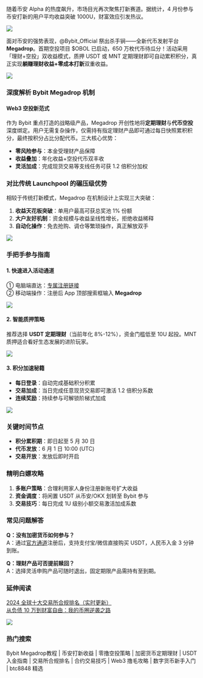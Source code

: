 随着币安 Alpha 的热度飙升，市场目光再次聚焦打新赛道。据统计，4 月份参与币安打新的用户平均收益突破 1000U，财富效应引发热议。

[![](https://307e939.webp.li/20250501003710497.png)](https://btc8848.com/top-10-exchanges)

面对币安的强势表现，@Bybit_Official 祭出杀手锏——全新代币发射平台 **Megadrop**。首期空投项目 $OBOL 已启动，650 万枚代币待瓜分！活动采用「理财+空投」双收益模式，质押 USDT 或 MNT 定期理财即可自动累积积分，真正实现**躺赚理财收益+零成本打新**双重收益。

[![](https://307e939.webp.li/20250501003101737.png)](https://btc8848.com/top-10-exchanges)

### 深度解析 Bybit Megadrop 机制
#### Web3 空投新范式
作为 Bybit 重点打造的战略级产品，Megadrop 开创性地将**定期理财**与**代币空投**深度绑定。用户无需复杂操作，仅需持有指定理财产品即可通过每日快照累积积分，最终按积分占比分配代币。三大核心优势：
- **零风险参与**：本金受理财产品保障
- **收益叠加**：年化收益+空投代币双丰收
- **灵活加成**：完成现货交易等支线任务可获 1.2 倍积分加权

### 对比传统 Launchpool 的碾压级优势
相较于传统打新模式，Megadrop 在机制设计上实现三大突破：
1. **收益天花板突破**：单用户最高可获总奖池 1% 份额
2. **大户友好机制**：资金规模与收益呈线性增长，拒绝收益稀释
3. **自动化操作**：免去抢购、调仓等繁琐操作，真正解放双手

[![](https://307e939.webp.li/20250501002748078.png)](https://btc8848.com/top-10-exchanges)

### 手把手参与指南
#### 1. 快速进入活动通道
① 电脑端直达：[专属注册链接](https://www.bybitglobal.com/zh-MY/invite/?ref=VMKORMM)  
② 移动端操作：注册后 App 顶部搜索框输入 **Megadrop**

[![](https://307e939.webp.li/20250501003202024.png)](https://btc8848.com/top-10-exchanges)

#### 2. 智能质押策略
推荐选择 **USDT 定期理财**（当前年化 8%-12%），资金门槛低至 10U 起投。MNT 质押适合看好生态发展的进阶玩家。

[![](https://307e939.webp.li/20250501002834907.png)](https://btc8848.com/top-10-exchanges)

#### 3. 积分加速秘籍
- **每日登录**：自动完成基础积分积累
- **交易加成**：当日完成任意现货交易即可激活 1.2 倍积分系数
- **连续奖励**：持续参与可解锁阶梯式加成

[![](https://307e939.webp.li/20250501002912878.png)](https://btc8848.com/top-10-exchanges)

### 关键时间节点
- **积分累积期**：即日起至 5 月 30 日
- **代币发放**：6 月 1 日 10:00 (UTC)
- **交易开放**：发放后即时开启

### 精明白嫖攻略
1. **多账户策略**：合理利用家人身份注册新账号扩大收益
2. **资金调度**：将闲置 USDT 从币安/OKX 划转至 Bybit 参与
3. **交易技巧**：每日完成 1U 级别小额交易激活加成系数

### 常见问题解答
**Q：没有加密货币如何参与？**  
A：通过[官方通道](https://www.bybitglobal.com/zh-MY/invite/?ref=VMKORMM)注册后，支持支付宝/微信直接购买 USDT，人民币入金 3 分钟到账。

**Q：理财产品可否提前赎回？**  
A：选择灵活申购产品可随时退出，固定期限产品需持有至到期。

### 延伸阅读
[2024 全球十大交易所合规排名（实时更新）](https://btc8848.com/top-10-exchanges/)  
[从负债 10 万到财富自由：我的币圈逆袭之路](https://heiyetouzi.xyz/biquanstory001/)

[![](https://307e939.webp.li/20250501002948919.png)](https://btc8848.com/top-10-exchanges)

### 热门搜索
Bybit Megadrop教程 | 币安打新收益 | 零撸空投策略 | 加密货币定期理财 | USDT 入金指南 | 交易所合规排名 | 合约交易技巧 | Web3 撸毛攻略 | 数字货币新手入门 | btc8848 精选